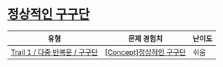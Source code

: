 # [정상적인 구구단](https://www.codetree.ai/trails/complete/curated-cards/intro-normal-multiple)

|유형|문제 경험치|난이도|
|---|---|---|
|[Trail 1 / 다중 반복문 / 구구단](https://www.codetree.ai/trail-info/novice-low/)|[[Concept]정상적인 구구단](https://www.codetree.ai/trails/complete/curated-cards/intro-normal-multiple/)|쉬움|

